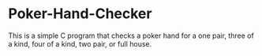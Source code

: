 # Poker-Hand-Checker
This is a simple C program that checks a poker hand for a one pair, three of a kind, four of a kind, two pair, or full house.
